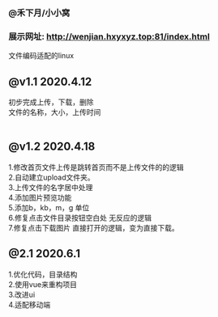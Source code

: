 ### @禾下月/小小窝<br>
### 展示网址: http://wenjian.hxyxyz.top:81/index.html
 文件编码适配的linux <br>  


## @v1.1  2020.4.12<br>
初步完成上传，下载，删除<br> 
文件的名称，大小，上传时间<br> <br> 


## @v1.2 2020.4.18  <br> 
1.修改首页文件上传是跳转首页而不是上传文件的的逻辑<br> 
2.自动建立upload文件夹。<br> 
3.上传文件的名字居中处理<br> 
4.添加图片预览功能<br> 
5.添加b，kb，m，g 单位<br> 
6.修复点击文件目录按钮空白处 无反应的逻辑<br>
7.修复点击下载图片 直接打开的逻辑，变为直接下载。<br>

## @2.1 2020.6.1 <br>
1.优化代码，目录结构 <br>
2.使用vue来重构项目<br>
3.改进ui<br>
4.适配移动端<br>



